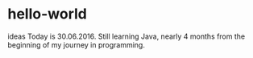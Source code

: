 # hello-world
ideas
Today is 30.06.2016. Still learning Java, nearly 4 months from the beginning of my journey in programming.
